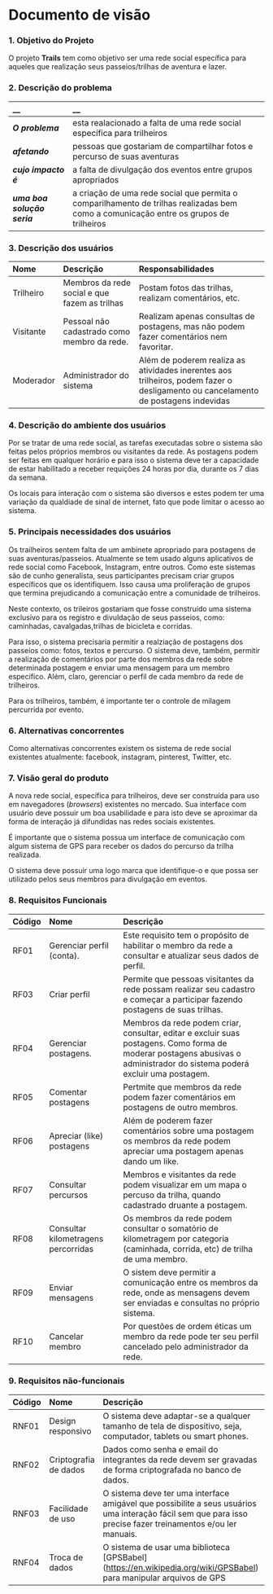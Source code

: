 # Documento de visão


### 1. Objetivo do Projeto 

O projeto __Trails__ tem como objetivo ser uma rede social específica para aqueles que realização seus passeios/trilhas de aventura e lazer.
 

### 2. Descrição do problema 

|         __        | __   |
|:------------------|:-----|
| **_O problema_**    | esta realacionado a falta de uma rede social específica para trilheiros  |
| **_afetando_**      | pessoas que gostariam de compartilhar fotos e percurso de suas aventuras |
| **_cujo impacto é_**| a falta de divulgação dos eventos entre grupos apropriados|
| **_uma boa solução seria_** | a criação de uma rede social que permita o comparilhamento de trilhas realizadas bem como a comunicação entre os grupos de trilheiros|


### 3. Descrição dos usuários

| Nome | Descrição | Responsabilidades |
|:---  |:--- |:--- |
| Trilheiro  | Membros da rede social e que fazem as trilhas | Postam fotos das trilhas, realizam comentários, etc.|
| Visitante  | Pessoal não cadastrado como membro da rede. | Realizam apenas consultas de postagens, mas não podem fazer comentários nem favoritar. |
| Moderador | Administrador do sistema | Além de poderem realiza as atividades inerentes aos trilheiros, podem fazer o desligamento ou cancelamento de postagens indevidas|

### 4. Descrição do ambiente dos usuários

Por se tratar de uma rede social, as tarefas executadas sobre o sistema são feitas pelos próprios membros ou visitantes da rede. As postagens podem ser feitas em qualquer horário e para isso o sistema deve ter a capacidade de estar habilitado a receber requições 24 horas por dia, durante os 7 dias da semana.

Os locais para interação com o sistema são diversos e estes podem ter uma variação da qualdiade de sinal de internet, fato que pode limitar o acesso ao sistema. 

### 5. Principais necessidades dos usuários
Os trailheiros sentem falta de um ambinete apropriado para postagens de suas aventuras/passeios. Atualmente se tem usado alguns aplicativos de rede social como Facebook, Instagram, entre outros. Como este sistemas são de cunho generalista, seus participantes precisam criar grupos específicos que os identifiquem. Isso causa uma proliferação de grupos que termina prejudicando a comunicação entre a comunidade de trilheiros.

Neste contexto, os trileiros gostariam que fosse construído uma sistema exclusivo para os registro e divuldação de seus passeios, como: caminhadas, cavalgadas,trilhas de bicicleta e corridas.

Para isso, o sistema precisaria permitir a realziação de postagens dos passeios como: fotos, textos e percurso. O sistema deve, também, permitir a realização de comentários por parte dos membros da rede sobre determinada postagem e enviar uma mensagem para um membro especifico. Além, claro, gerenciar o perfil de cada membro da rede de trilheiros.

Para os trilheiros, também, é importante ter o controle de milagem percurrida por evento.


### 6.	Alternativas concorrentes
Como alternativas concorrentes existem os sistema de rede social existentes atualmente: facebook, instagram, pinterest, Twitter, etc.

### 7.	Visão geral do produto
A nova rede social, específica para trilheiros, deve ser construída para uso em navegadores (_browsers_) existentes no mercado. Sua interface com usuário deve possuir um boa usabilidade e para isto deve se aproximar da forma de interação já difundidas nas redes sociais existentes.

É importante que o sistema possua um interface de comunicação com algum sistema de GPS para receber os dados do percurso da trilha realizada.

O sistema deve possuir uma logo marca que identifique-o e que possa ser utilizado pelos seus membros para divulgação em eventos.  

### 8. Requisitos Funcionais

| Código | Nome | Descrição |
|:---  |:--- |:--- |
| RF01 | Gerenciar perfil (conta).| Este requisito tem o propósito de habilitar o membro da rede a consultar e atualizar seus dados de perfil. |
| RF03 | Criar perfil | Permite que pessoas visitantes da rede possam realizar seu cadastro e começar a participar fazendo postagens de suas trilhas. |
| RF04 | Gerenciar postagens. |  Membros da rede podem criar, consultar, editar e excluir suas postagens. Como forma de moderar postagens abusivas o administrador do sistema poderá excluir uma postagem. |
| RF05 | Comentar postagens | Pertmite que membros da rede podem fazer comentários em postagens de outro membros. |
| RF06 | Apreciar (like) postagens | Além de poderem fazer comentários sobre uma postagem os membros da rede podem apreciar uma postagem apenas dando um like. |
| RF07 | Consultar percursos | Membros e visitantes da rede podem visualizar em um mapa o percuso da trilha, quando cadastrado druante a postagem.  |
| RF08 | Consultar kilometragens percorridas | Os membros da rede podem consultar o somatório de kilometragem por categoria (caminhada, corrida, etc) de trilha de uma membro. |
| RF09 | Enviar mensagens | O sistem deve permitir a comunicação entre os membros da rede, onde as mensagens devem ser enviadas e consultas no próprio sistema. |
| RF10 | Cancelar membro | Por questões de ordem éticas  um membro da rede pode ter seu perfil cancelado pelo administrador da rede.|


### 9. Requisitos não-funcionais

 Código | Nome | Descrição | Categoria | Classificação
|:---  |:--- |:--- |:--- |:--- |
| RNF01 | Design responsivo| O sistema deve adaptar-se a qualquer tamanho de tela de dispositivo, seja, computador, tablets ou smart phones. | Usabilidade| Obrigatório |
| RNF02 | Criptografia de dados| Dados como senha e email do integrantes da rede devem ser gravadas de forma criptografada no banco de dados. | Segurança | Obrigatório|
| RNF03 | Facilidade de uso| O sistema deve ter uma interface amigável que possibilite a seus usuários uma interação fácil sem que para isso precise fazer treinamentos e/ou ler manuais. | Usabilidade| Obrigatório |
| RNF04 | Troca de dados |O sistema de usar uma biblioteca [GPSBabel] (https://en.wikipedia.org/wiki/GPSBabel) para manipular arquivos de GPS | Interoperabilidade | Desejável |

